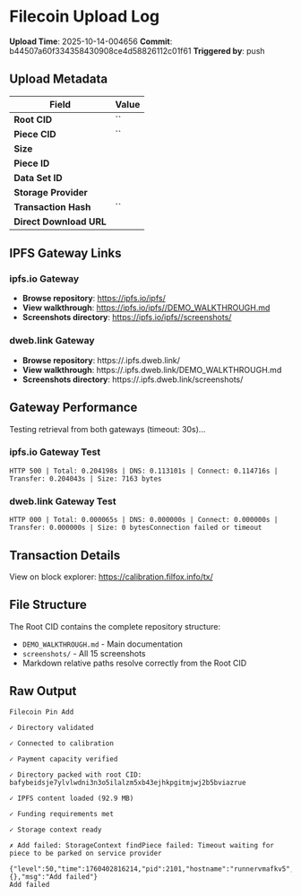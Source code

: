 # Filecoin Upload Log

**Upload Time**: 2025-10-14-004656
**Commit**: b44507a60f334358430908ce4d58826112c01f61
**Triggered by**: push

## Upload Metadata

| Field | Value |
|-------|-------|
| **Root CID** | `` |
| **Piece CID** | `` |
| **Size** |  |
| **Piece ID** |  |
| **Data Set ID** |  |
| **Storage Provider** |  |
| **Transaction Hash** | `` |
| **Direct Download URL** |  |

## IPFS Gateway Links

### ipfs.io Gateway
- **Browse repository**: https://ipfs.io/ipfs/
- **View walkthrough**: https://ipfs.io/ipfs//DEMO_WALKTHROUGH.md
- **Screenshots directory**: https://ipfs.io/ipfs//screenshots/

### dweb.link Gateway
- **Browse repository**: https://.ipfs.dweb.link/
- **View walkthrough**: https://.ipfs.dweb.link/DEMO_WALKTHROUGH.md
- **Screenshots directory**: https://.ipfs.dweb.link/screenshots/

## Gateway Performance

Testing retrieval from both gateways (timeout: 30s)...

### ipfs.io Gateway Test
```
HTTP 500 | Total: 0.204198s | DNS: 0.113101s | Connect: 0.114716s | Transfer: 0.204043s | Size: 7163 bytes
```

### dweb.link Gateway Test
```
HTTP 000 | Total: 0.000065s | DNS: 0.000000s | Connect: 0.000000s | Transfer: 0.000000s | Size: 0 bytesConnection failed or timeout
```

## Transaction Details

View on block explorer: https://calibration.filfox.info/tx/

## File Structure

The Root CID contains the complete repository structure:
- `DEMO_WALKTHROUGH.md` - Main documentation
- `screenshots/` - All 15 screenshots
- Markdown relative paths resolve correctly from the Root CID

## Raw Output

```
Filecoin Pin Add

✓ Directory validated

✓ Connected to calibration

✓ Payment capacity verified

✓ Directory packed with root CID: bafybeidsje7ylvlwdni3n3o5ilalzm5xb43ejhkpgitmjwj2b5bviazrue

✓ IPFS content loaded (92.9 MB)

✓ Funding requirements met

✓ Storage context ready

✗ Add failed: StorageContext findPiece failed: Timeout waiting for piece to be parked on service provider

{"level":50,"time":1760402816214,"pid":2101,"hostname":"runnervmafkv5","event":"add.failed","error":{},"msg":"Add failed"}
Add failed
```
